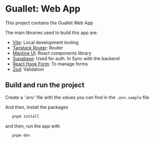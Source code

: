 # Guallet: Web App

This project contains the Guallet Web App

The main libraries used to build this app are:

- [Vite](https://vitejs.dev/): Local development tooling
- [Tanstack Router](https://tanstack.com/router): Router
- [Mantine UI](https://mantine.dev/): React components library
- [Supabase](https:/supabase.com/): Used for auth. In Sync with the backend
- [React Hook Form](https://react-hook-form.com/): To manage forms
- [Zod](https://zod.dev/): Validation

## Build and run the project

Create a '.env' file with the values you can find in the `.env.sample` file

And then, install the packages

```js
   pnpm install
```

and then, run the app with

```js
   pnpm dev
```

